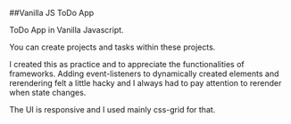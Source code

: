 ##Vanilla JS ToDo App

ToDo App in Vanilla Javascript.

You can create projects and tasks within these projects. 

I created this as practice and to appreciate the functionalities of frameworks.
Adding event-listeners to dynamically created elements and rerendering felt a little hacky and I always had to pay attention to rerender when state changes.

The UI is responsive and I used mainly css-grid for that.
